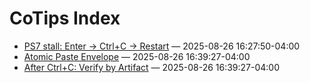 <!-- status: stub; target: 150+ words -->
<!-- status: stub; target: 150+ words -->
<!-- status: stub; target: 150+ words -->
<!-- status: stub; target: 150+ words -->
<!-- status: stub; target: 150+ words -->
<!-- status: stub; target: 150+ words -->
# CoTips Index

- [PS7 stall: Enter → Ctrl+C → Restart](CoTip-PS7-001.md) — 2025-08-26 16:27:50-04:00
- [Atomic Paste Envelope](CoTip-PS7-002.md) — 2025-08-26 16:39:27-04:00
- [After Ctrl+C: Verify by Artifact](CoTip-PS7-003.md) — 2025-08-26 16:39:27-04:00






